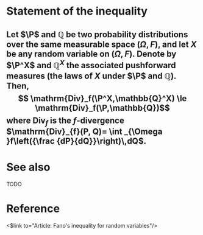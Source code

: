 # Statement of the inequality

Let $\P$ and $\mathbb{Q}$ be two probability distributions over the same
measurable space $(\Omega,F)$, and let $X$ be any random variable on $(\Omega,F)$. Denote by $\P^X$ and $\mathbb{Q}^X$ the
associated pushforward measures (the laws of $X$ under $\P$ and $\mathbb{Q}$). Then,
$$ \mathrm{Div}_f(\P^X,\mathbb{Q}^X) \le \mathrm{Div}_f(\P,\mathbb{Q})$$
where $\mathrm{Div}_f$ is the $f$-divergence $\mathrm{Div}_{f}(P, Q)= \int _{\Omega }f\left({\frac {dP}{dQ}}\right)\,dQ$.
---

# See also

TODO

# Reference 

<$link to="Article: Fano's inequality for random variables"/>